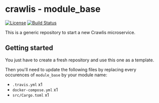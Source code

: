 # crawlis - module_base

[![License](https://img.shields.io/badge/License-Apache%202.0-blue.svg)](https://opensource.org/licenses/Apache-2.0)
[![Build Status](https://travis-ci.com/crawlis/module_base.svg?branch=master)](https://travis-ci.com/github/crawlis/module_base)

This is a generic repository to start a new Crawlis microservice.

## Getting started

You just have to create a fresh repository and use this one as a template.

Then you'll need to update the following files by replacing every occurences of `module_base` by your module name:

- `.travis.yml` x1
- `docker-compose.yml` x1
- `src/Cargo.toml` x1
